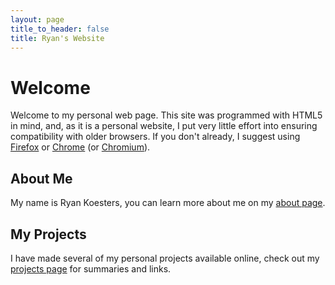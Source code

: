 ```yaml
---
layout: page
title_to_header: false
title: Ryan's Website
---
```


Welcome
=======

Welcome to my personal web page. This site was programmed with HTML5 in mind,
and, as it is a personal website, I put very little effort into ensuring
compatibility with older browsers. If you don't already, I suggest using
[Firefox](https://www.mozilla.org/en-US/firefox/) or
[Chrome](https://www.google.com/chrome) (or
[Chromium](https://www.chromium.org/Home)).

About Me
--------

My name is Ryan Koesters, you can learn more about me on my [about
page](/about.html).

My Projects
-----------

I have made several of my personal projects available online, check out my
[projects page](/projects.html) for summaries and links.
